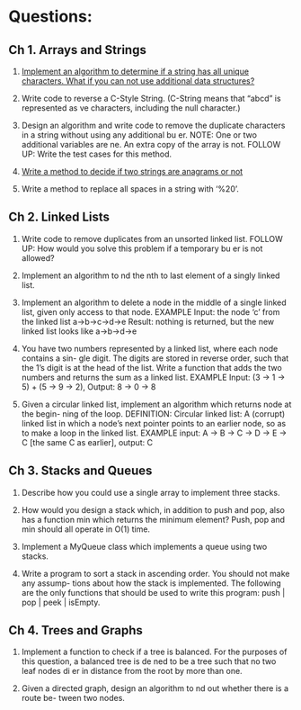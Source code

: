# Questions:

## Ch 1. Arrays and Strings

1. [Implement an algorithm to determine if a string has all unique characters. What if you can not use additional data structures?](https://github.com/pratham87/CtCI/tree/master/src/main/java/arraysAndStrings/Q1) 

2. Write code to reverse a C-Style String. (C-String means that “abcd” is represented as  ve characters, including the null character.)

3. Design an algorithm and write code to remove the duplicate characters in a string without using any additional bu er. NOTE: One or two additional variables are  ne. An extra copy of the array is not. FOLLOW UP: Write the test cases for this method.

4. [Write a method to decide if two strings are anagrams or not](https://github.com/pratham87/CtCI/tree/master/src/main/java/arraysAndStrings/Q2)    

5. Write a method to replace all spaces in a string with ‘%20’.

## Ch 2. Linked Lists

1. Write code to remove duplicates from an unsorted linked list. FOLLOW UP: How would you solve this problem if a temporary bu er is not allowed? 

2. Implement an algorithm to  nd the nth to last element of a singly linked list.

3. Implement an algorithm to delete a node in the middle of a single linked list, given only access to that node. EXAMPLE Input: the node ‘c’ from the linked list a->b->c->d->e Result: nothing is returned, but the new linked list looks like a->b->d->e

4. You have two numbers represented by a linked list, where each node contains a sin- gle digit. The digits are stored in reverse order, such that the 1’s digit is at the head of the list. Write a function that adds the two numbers and returns the sum as a linked list. EXAMPLE Input: (3 -> 1 -> 5) + (5 -> 9 -> 2), Output: 8 -> 0 -> 8

5. Given a circular linked list, implement an algorithm which returns node at the begin- ning of the loop. DEFINITION: Circular linked list: A (corrupt) linked list in which a node’s next pointer points to an earlier node, so as to make a loop in the linked list. EXAMPLE input: A -> B -> C -> D -> E -> C [the same C as earlier], output: C

## Ch 3. Stacks and Queues

1. Describe how you could use a single array to implement three stacks.

2. How would you design a stack which, in addition to push and pop, also has a function min which returns the minimum element? Push, pop and min should all operate in O(1) time.

3. Implement a MyQueue class which implements a queue using two stacks.

4. Write a program to sort a stack in ascending order. You should not make any assump- tions about how the stack is implemented. The following are the only functions that should be used to write this program: push | pop | peek | isEmpty.

## Ch 4. Trees and Graphs

1. Implement a function to check if a tree is balanced. For the purposes of this question, a balanced tree is de ned to be a tree such that no two leaf nodes di er in distance from the root by more than one.

2. Given a directed graph, design an algorithm to  nd out whether there is a route be- tween two nodes.
